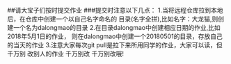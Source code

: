 
##请大宝子们按时提交作业
###提交时注意以下几点：
	1.当将远程仓库拉到本地后，在仓库中创建一个以自己名字命名的
	目录(名字全拼),比如名字：大龙猫,则创建一个名为dalongmao的目录
	2.在目录dalongmao中创建相应日期的作业,比如2018年5月1日的作业，
	则在dalongmao中创建一个20180501的目录，存放自己的当天的作业
	3.注意大家每次git pull是拉下来所用同学的作业，大家可以读，但千万别
	改别人的作业 千万别改 千万别改哦!





